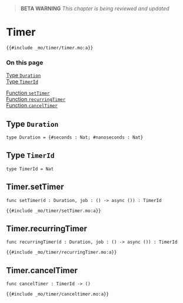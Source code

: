 > **BETA WARNING** _This chapter is being reviewed and updated_

# Timer

```motoko
{{#include _mo/timer/timer.mo:a}}
```

### On this page

[Type `Duration`](#type-duration)  
[Type `TimerId`](#type-timerid)

[Function `setTimer`](#timersettimer)  
[Function `recurringTimer`](#timerrecurringtimer)  
[Function `cancelTimer`](#timercanceltimer)

## Type `Duration`

```motoko
type Duration = {#seconds : Nat; #nanoseconds : Nat}
```

## Type `TimerId`

```motoko
type TimerId = Nat
```

## Timer.setTimer

```motoko
func setTimer(d : Duration, job : () -> async ()) : TimerId
```

```motoko
{{#include _mo/timer/setTimer.mo:a}}
```

## Timer.recurringTimer

```motoko
func recurringTimer(d : Duration, job : () -> async ()) : TimerId
```

```motoko
{{#include _mo/timer/recurringTimer.mo:a}}
```

## Timer.cancelTimer

```motoko
func cancelTimer : TimerId -> ()
```

```motoko
{{#include _mo/timer/canceltimer.mo:a}}
```
